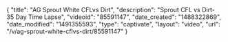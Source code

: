 {
    "title": "AG Sprout White CFLvs Dirt",
    "description": "Sprout CFL vs Dirt- 35 Day Time Lapse",
    "videoid": "85591147",
    "date_created": "1488322869",
    "date_modified": "1491355593",
    "type": "captivate",
    "layout": "video",
    "url": "\/v\/ag-sprout-white-cflvs-dirt\/85591147"
}